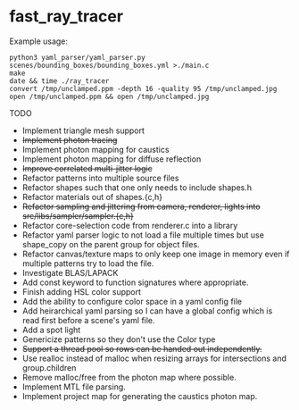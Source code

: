 # fast_ray_tracer

Example usage:

```
python3 yaml_parser/yaml_parser.py scenes/bounding_boxes/bounding_boxes.yml >./main.c
make
date && time ./ray_tracer
convert /tmp/unclamped.ppm -depth 16 -quality 95 /tmp/unclamped.jpg
open /tmp/unclamped.ppm && open /tmp/unclamped.jpg
```

TODO
* Implement triangle mesh support
* ~~Implement photon tracing~~
* Implement photon mapping for caustics
* Implement photon mapping for diffuse reflection
* ~~Improve correlated multi-jitter logic~~
* Refactor patterns into multiple source files
* Refactor shapes such that one only needs to include shapes.h
* Refactor materials out of shapes.{c,h}
* ~~Refactor sampling and jittering from camera, renderer, lights into src/libs/sampler/sampler.{c,h}~~
* Refactor core-selection code from renderer.c into a library
* Refactor yaml parser logic to not load a file multiple times but use shape_copy on the parent group for object files.
* Refactor canvas/texture maps to only keep one image in memory even if multiple patterns try to load the file.
* Investigate BLAS/LAPACK
* Add const keyword to function signatures where appropriate.
* Finish adding HSL color support
* Add the ability to configure color space in a yaml config file
* Add heirarchical yaml parsing so I can have a global config which is read first before a scene's yaml file.
* Add a spot light
* Genericize patterns so they don't use the Color type
* ~~Support a thread pool so rows can be handed out independently.~~
* Use realloc instead of malloc when resizing arrays for intersections and group.children
* Remove malloc/free from the photon map where possible.
* Implement MTL file parsing.
* Implement project map for generating the caustics photon map.

